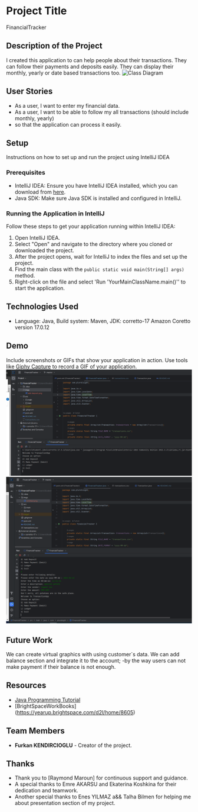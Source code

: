 # Project Title
FinancialTracker

## Description of the Project

I created this application to can help people about their transactions.
They can follow their payments and deposits easily.
They can display their monthly, yearly or date based transactions too.
![Class Diagram](path/to/your/class_diagram.png)

## User Stories

- As a user, I want to enter my financial data.
- As a user, I want to be able to follow my all transactions (should include monthly, yearly)
- so that the application can process it easily.

## Setup
Instructions on how to set up and run the project using IntelliJ IDEA
### Prerequisites

- IntelliJ IDEA: Ensure you have IntelliJ IDEA installed, which you can download from [here](https://www.jetbrains.com/idea/download/).
- Java SDK: Make sure Java SDK is installed and configured in IntelliJ.

### Running the Application in IntelliJ

Follow these steps to get your application running within IntelliJ IDEA:

1. Open IntelliJ IDEA.
2. Select "Open" and navigate to the directory where you cloned or downloaded the project.
3. After the project opens, wait for IntelliJ to index the files and set up the project.
4. Find the main class with the `public static void main(String[] args)` method.
5. Right-click on the file and select 'Run 'YourMainClassName.main()'' to start the application.

## Technologies Used

- Language: Java, Build system: Maven, JDK: corretto-17 Amazon Coretto version 17.0.12

## Demo

Include screenshots or GIFs that show your application in action. Use tools like [Giphy Capture](https://giphy.com/apps/giphycapture) to record a GIF of your application.
![homescreen.png](imgs%2Fhomescreen.png)
![add-deposit.png](imgs%2Fadd-deposit.png)
## Future Work
We can create virtual graphics with using customer`s data.
We can add balance section and integrate it to the account;
-by the way users can not make payment if their balance is not enough.

## Resources

- [Java Programming Tutorial](https://www.w3schools.com/java/default.asp)
- [BrightSpaceWorkBooks] (https://yearup.brightspace.com/d2l/home/8605)

## Team Members

- **Furkan KENDIRCIOGLU** - Creator of the project.

## Thanks

- Thank you to [Raymond Maroun] for continuous support and guidance.
- A special thanks to Emre AKARSU and Ekaterina Koshkina for their dedication and teamwork.
- Another special thanks to Enes YILMAZ a&& Talha Bilmen for helping me about presentation section of my project. 